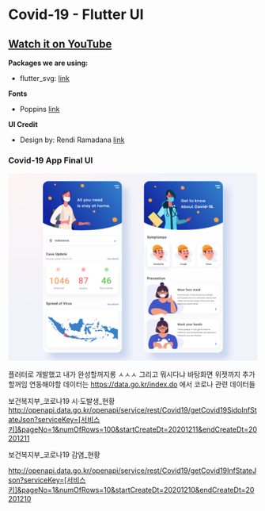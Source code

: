 # Covid-19 - Flutter UI

## [Watch it on YouTube](https://youtu.be/zx6uMCoW2gQ)

**Packages we are using:**

- flutter_svg: [link](https://pub.dev/packages/flutter_svg)

**Fonts**

- Poppins [link](https://fonts.google.com/specimen/Poppins)

**UI Credit**

- Design by: Rendi Ramadana [link](https://www.uplabs.com/posts/coronavirus-information-concept)

### Covid-19 App Final UI

![App UI](/covid_19.png)




플러터로 개발했고 내가 완성할꺼지롱 ㅅㅅㅅ
그리고 뭐시다냐 바탕화면 위젯까지 추가 할꺼임
연동해야할 데이터는 https://data.go.kr/index.do 에서 코로나 관련 데이터들


보건복지부_코로나19 시·도발생_현황
http://openapi.data.go.kr/openapi/service/rest/Covid19/getCovid19SidoInfStateJson?serviceKey=[서비스키]&pageNo=1&numOfRows=100&startCreateDt=20201211&endCreateDt=20201211



보건복지부_코로나19 감염_현황 

http://openapi.data.go.kr/openapi/service/rest/Covid19/getCovid19InfStateJson?serviceKey=[서비스키]&pageNo=1&numOfRows=10&startCreateDt=20201210&endCreateDt=20201210


